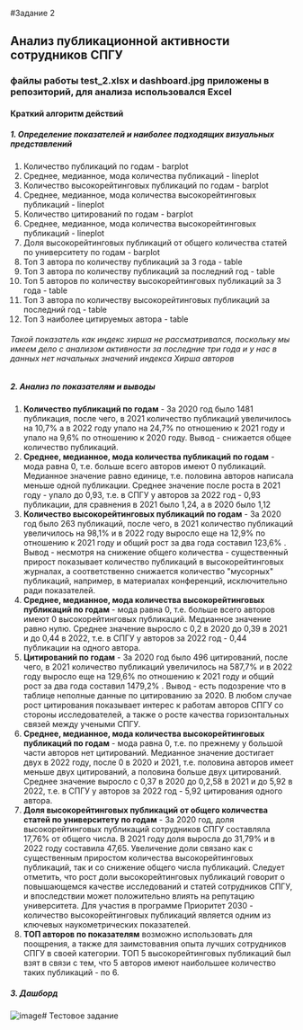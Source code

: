 #Задание 2
## Анализ публикационной активности сотрудников СПГУ
### файлы работы test_2.xlsx и dashboard.jpg приложены в репозиторий, для анализа использовался Excel
#### Краткий алгоритм действий
##### 1. Определение показателей и наиболее подходящих визуальных представлений
1. Количество публикаций по годам - barplot
2. Среднее, медианное, мода количества публикаций - lineplot
3. Количество высокорейтинговых публикаций по годам - barplot
4. Среднее, медианное, мода количества высокорейтинговых публикаций - lineplot
5. Количество цитирований по годам - barplot
6. Среднее, медианное, мода количества высокорейтинговых публикаций - lineplot
7. Доля высокорейтинговых публикаций от общего количества статей по университету по годам - barplot
8. Топ 3 автора по количеству публикаций за 3 года - table
9. Топ 3 автора по количеству публикаций за последний год - table
10. Топ 5 авторов по количеству высокорейтинговых публикаций за 3 года  - table
11. Топ 3 автора по количеству высокорейтинговых публикаций за последний год - table
12. Топ 3 наиболее цитируемых автора  - table
###### Такой показатель как индекс хирша не рассматривался, поскольку мы имеем дело с анализом активности за последние три года и у нас в данных нет начальных значений индекса Хирша авторов
##### 2. Анализ по показателям и выводы
1. **Количество публикаций по годам** - За 2020 год было 1481 публикация, после чего, в 2021 количество публикаций увеличилось на 10,7% а в 2022 году упало на 24,7% по отношению к 2021 году и упало на 9,6% по отношению к 2020 году. Вывод - снижается общее количество публикаций.
2. **Среднее, медианное, мода количества публикаций по годам** - мода равна 0, т.е. больше всего авторов имеют 0 публикаций. Медианное значение равно единице, т.е. половина авторов написала меньше одной публикации. Среднее значение после роста в 2021 году - упало до 0,93, т.е. в СПГУ у авторов за 2022 год - 0,93 публикации, для сравнения в 2021 было 1,24, а в 2020 было 1,12
3. **Количество высокорейтинговых публикаций по годам** - За 2020 год было 263 публикаций, после чего, в 2021 количество публикаций увеличилось на 98,1% и в 2022 году выросло еще на 12,9% по отношению к 2021 году и общий рост за два года составил 123,6% . Вывод - несмотря на снижение общего количества - существенный прирост показывает количество публикаций в высокорейтинговых журналах, а соответственно снижается количество "мусорных" публикаций, например, в материалах конференций, исключительно ради показателей.
4. **Среднее, медианное, мода количества высокорейтинговых публикаций по годам** - мода равна 0, т.е. больше всего авторов имеют 0 высокорейтинговых публикаций. Медианное значение равно нулю. Среднее значение выросло с 0,2 в 2020 до 0,39 в 2021 и до 0,44 в 2022, т.е. в СПГУ у авторов за 2022 год - 0,44 публикации на одного автора.
5. **Цитирований по годам** - За 2020 год было 496 цитирований, после чего, в 2021 количество публикаций увеличилось на 587,7% и в 2022 году выросло еще на 129,6% по отношению к 2021 году и общий рост за два года составил 1479,2% . Вывод - есть подозрение что в таблице неполные данные по цитированию за 2020. В любом случае рост цитирования показывает интерес к работам авторов СПГУ со стороны исследователей, а также о росте качества горизонтальных связей между учеными СПГУ. 
6. **Среднее, медианное, мода количества высокорейтинговых публикаций по годам** - мода равна 0, т.е. по прежнему у большой части авторов нет цитирований. Медианное значение достигает двух в 2022 году, после 0 в 2020 и 2021, т.е. половина авторов имеет меньше двух цитирований, а половина больше двух цитирований. Среднее значение выросло с 0,37 в 2020 до 0,2,58 в 2021 и до 5,92 в 2022, т.е. в СПГУ у авторов за 2022 год - 5,92 цитирования одного автора.
7. **Доля высокорейтинговых публикаций от общего количества статей по университету по годам** - За 2020 год, доля высокорейтинговых публикаций сотрудников СПГУ составляла 17,76% от общего числа. В 2021 году доля выросла до 31,79% и в 2022 году составила 47,65. Увеличение доли связано как с существенным приростом количества высокорейтинговых публикаций, так и со снижение общего числа публикаций. Следует отметить, что рост доли высокорейтинговых публикаций говорит о повышающемся качестве исследований и статей сотрудников СПГУ, и впоследствии может положительно влиять на репутацию университета. Для участия в программе Приоритет 2030 - количество высокорейтинговых публикаций является одним из ключевых наукометрических показателей.
8. **ТОП авторов по показателям** возможно использовать для поощрения, а также для заимстовавния опыта лучших сотрудников СПГУ в своей категории. ТОП 5 высокорейтинговых публикаций был взят в связи с тем, что 5 авторов имеют наибольшее количество таких публикаций - по 6.
##### 3. Дашборд
![image](https://github.com/fgomazov/test_spmi/assets/129670872/7ede3f5d-0233-4c29-b4f1-62ecc835ac5a)# Тестовое задание 
